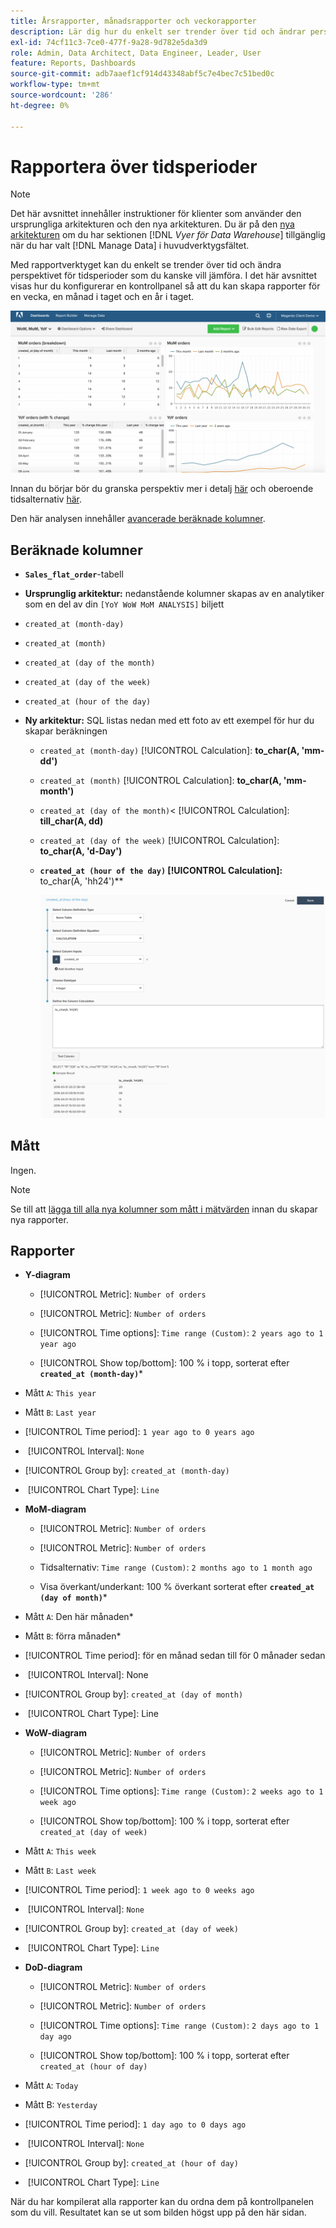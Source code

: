 ```yaml
---
title: Årsrapporter, månadsrapporter och veckorapporter
description: Lär dig hur du enkelt ser trender över tid och ändrar perspektiv för tidsperioder som du kanske vill jämföra.
exl-id: 74cf11c3-7ce0-477f-9a28-9d782e5da3d9
role: Admin, Data Architect, Data Engineer, Leader, User
feature: Reports, Dashboards
source-git-commit: adb7aaef1cf914d43348abf5c7e4bec7c51bed0c
workflow-type: tm+mt
source-wordcount: '286'
ht-degree: 0%

---
```


# Rapportera över tidsperioder

>[!NOTE]
>
>Det här avsnittet innehåller instruktioner för klienter som använder den ursprungliga arkitekturen och den nya arkitekturen. Du är på den [nya arkitekturen](../../administrator/account-management/new-architecture.md) om du har sektionen [!DNL _Vyer för Data Warehouse_] tillgänglig när du har valt [!DNL Manage Data] i huvudverktygsfältet.

Med rapportverktyget kan du enkelt se trender över tid och ändra perspektivet för tidsperioder som du kanske vill jämföra. I det här avsnittet visas hur du konfigurerar en kontrollpanel så att du kan skapa rapporter för en vecka, en månad i taget och en år i taget.

![](../../assets/Wow__mom__yoy.png)

Innan du börjar bör du granska perspektiv mer i detalj [här](../../tutorials/using-visual-report-builder.md) och oberoende tidsalternativ [här](../../tutorials/time-options-visual-rpt-bldr.md).

Den här analysen innehåller [avancerade beräknade kolumner](../data-warehouse-mgr/adv-calc-columns.md).

## Beräknade kolumner

* **`Sales_flat_order`**-tabell
* **Ursprunglig arkitektur:** nedanstående kolumner skapas av en analytiker som en del av din `[YoY WoW MoM ANALYSIS]` biljett
* `created_at (month-day)`
* `created_at (month)`
* `created_at (day of the month)`
* `created_at (day of the week)`
* `created_at (hour of the day)`

* **Ny arkitektur:** SQL listas nedan med ett foto av ett exempel för hur du skapar beräkningen
   * `created_at (month-day)` [!UICONTROL Calculation]: **to_char(A, &#39;mm-dd&#39;)**
   * `created_at (month)` [!UICONTROL Calculation]: **to_char(A, &#39;mm-month&#39;)**
   * `created_at (day of the month)`&lt; [!UICONTROL Calculation]: **till_char(A, dd)**
   * `created_at (day of the week)` [!UICONTROL Calculation]: **to_char(A, &#39;d-Day&#39;)**
   * **`created_at (hour of the day)` [!UICONTROL Calculation]: &#x200B;** to_char(A, &#39;hh24&#39;)**

     ![](../../assets/new-arch-create-calc.png)

## Mått

Ingen.

>[!NOTE]
>
>Se till att [lägga till alla nya kolumner som mått i mätvärden](../data-warehouse-mgr/manage-data-dimensions-metrics.md) innan du skapar nya rapporter.

## Rapporter

* **Y-diagram**
   * [!UICONTROL Metric]: `Number of orders`

   * [!UICONTROL Metric]: `Number of orders`
   * [!UICONTROL Time options]: `Time range (Custom)`: `2 years ago to 1 year ago`

   * [!UICONTROL Show top/bottom]: 100 % i topp, sorterat efter **`created_at (month-day)`***

* Mått `A`: `This year`
* Mått `B`: `Last year`
* [!UICONTROL Time period]: `1 year ago to 0 years ago`
* &#x200B;
  [!UICONTROL Interval]: `None`
* [!UICONTROL Group by]: `created_at (month-day)`
* &#x200B;
  [!UICONTROL Chart Type]: `Line`

* **MoM-diagram**
   * [!UICONTROL Metric]: `Number of orders`

   * [!UICONTROL Metric]: `Number of orders`
   * Tidsalternativ: `Time range (Custom)`: `2 months ago to 1 month ago`

   * Visa överkant/underkant: 100 % överkant sorterat efter **`created_at (day of month)`***

* Mått `A`: Den här månaden*
* Mått `B`: förra månaden*
* [!UICONTROL Time period]: för en månad sedan till för 0 månader sedan
* &#x200B;
  [!UICONTROL Interval]: None
* [!UICONTROL Group by]: `created_at (day of month)`
* &#x200B;
  [!UICONTROL Chart Type]: Line

* **WoW-diagram**
   * [!UICONTROL Metric]: `Number of orders`

   * [!UICONTROL Metric]: `Number of orders`
   * [!UICONTROL Time options]: `Time range (Custom)`: `2 weeks ago to 1 week ago`

   * [!UICONTROL Show top/bottom]: 100 % i topp, sorterat efter `created_at (day of week)`

* Mått `A`: `This week`
* Mått `B`: `Last week`
* [!UICONTROL Time period]: `1 week ago to 0 weeks ago`
* &#x200B;
  [!UICONTROL Interval]: `None`
* [!UICONTROL Group by]: `created_at (day of week)`
* &#x200B;
  [!UICONTROL Chart Type]: `Line`

* **DoD-diagram**
   * [!UICONTROL Metric]: `Number of orders`

   * [!UICONTROL Metric]: `Number of orders`
   * [!UICONTROL Time options]: `Time range (Custom)`: `2 days ago to 1 day ago`

   * [!UICONTROL Show top/bottom]: 100 % i topp, sorterat efter `created_at (hour of day)`

* Mått `A`: `Today`
* Mått B: `Yesterday`
* [!UICONTROL Time period]: `1 day ago to 0 days ago`
* &#x200B;
  [!UICONTROL Interval]: `None`
* [!UICONTROL Group by]: `created_at (hour of day)`
* &#x200B;
  [!UICONTROL Chart Type]: `Line`

När du har kompilerat alla rapporter kan du ordna dem på kontrollpanelen som du vill. Resultatet kan se ut som bilden högst upp på den här sidan.
